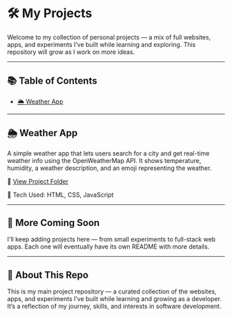 # 🛠️ My Projects

Welcome to my collection of personal projects — a mix of full websites, apps, and experiments I’ve built while learning and exploring. This repository will grow as I work on more ideas.

---

## 📚 Table of Contents

- [🌦️ Weather App](#️-weather-app)

---

## 🌦️ Weather App

A simple weather app that lets users search for a city and get real-time weather info using the OpenWeatherMap API. It shows temperature, humidity, a weather description, and an emoji representing the weather.

📁 [View Project Folder](/Vanilla_Javascript/weather_app/)

🧪 Tech Used: HTML, CSS, JavaScript

---

## 🧩 More Coming Soon

I'll keep adding projects here — from small experiments to full-stack web apps. Each one will eventually have its own README with more details.

---

## 🚀 About This Repo

This is my main project repository — a curated collection of the websites, apps, and experiments I’ve built while learning and growing as a developer. It’s a reflection of my journey, skills, and interests in software development.
